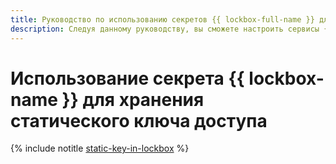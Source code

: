 ```yaml
---
title: Руководство по использованию секретов {{ lockbox-full-name }} для хранения статических ключей доступа
description: Следуя данному руководству, вы сможете настроить сервисы {{ yandex-cloud }} c AWS-совместимым API на использование статических ключей доступа сервисных аккаунтов, хранящихся в секретах {{ lockbox-full-name }}.
---
```


# Использование секрета {{ lockbox-name }} для хранения статического ключа доступа

{% include notitle [static-key-in-lockbox](../../_tutorials/security/static-key-in-lockbox.md) %}